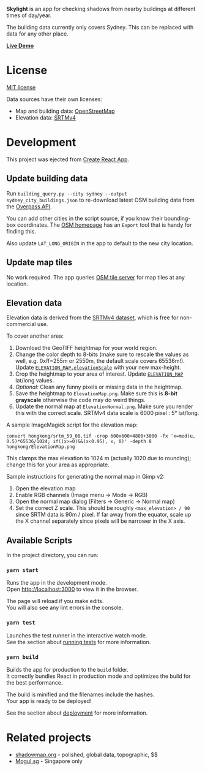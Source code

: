 **Skylight** is an app for checking shadows from nearby buildings at different times of day/year.

The building data currently only covers Sydney. This can be replaced with data for any other place.

[**Live Demo**](https://it.works.lol/skylight/)

# License

[MIT license](https://opensource.org/licenses/MIT)

Data sources have their own licenses:
* Map and building data: [OpenStreetMap](https://osm.org/copyright)
* Elevation data: [SRTMv4](https://srtm.csi.cgiar.org)

# Development

This project was ejected from [Create React App](https://github.com/facebook/create-react-app).

## Update building data

Run `building_query.py --city sydney --output sydney_city_buildings.json` to
re-download latest OSM building data from the [Overpass API](https://overpass-api.de).

You can add other cities in the script source, if you know their bounding-box coordinates.
The [OSM homepage](https://openstreetmap.org) has an `Export` tool that is handy for finding this.

Also update `LAT_LONG_ORIGIN` in the app to default to the new city location.

## Update map tiles

No work required. The app queries [OSM tile server](https://wiki.openstreetmap.org/wiki/Tiles) for map tiles at any location.

## Elevation data

Elevation data is derived from the [SRTMv4 dataset](https://srtm.csi.cgiar.org/srtmdata/), which is free for non-commercial use.

To cover another area:
1. Download the GeoTIFF heightmap for your world region.
1. Change the color depth to 8-bits (make sure to rescale the values as well, e.g. 0xff=255m or 2550m, the default scale covers 65536m!). Update [`ELEVATION_MAP.elevationScale`](./src/elevation/ElevationMap.js) with your new max-height.
1. Crop the heightmap to your area of interest. Update [`ELEVATION_MAP`](./src/elevation/ElevationMap.js) lat/long values.
1. _Optional:_ Clean any funny pixels or missing data in the heightmap.
1. Save the heightmap to `ElevationMap.png`. Make sure this is **8-bit grayscale** otherwise the code may do weird things.
1. Update the normal map at `ElevationNormal.png`. Make sure you render this with the correct scale. SRTMv4 data scale is 6000 pixel : 5° lat/long.

A sample ImageMagick script for the elevation map:

    convert hongkong/srtm_59_08.tif -crop 600x600+4800+3000 -fx 'x=mod(u, 0.5)*65536/1024; if((x>=0)&&(x<0.95), x, 0)' -depth 8 hongkong/ElevationMap.png

This clamps the max elevation to 1024 m (actually 1020 due to rounding); change this for your area as appropriate.

Sample instructions for generating the normal map in Gimp v2:
1. Open the elevation map
1. Enable RGB channels (Image menu -> Mode -> RGB)
1. Open the normal map dialog (Filters -> Generic -> Normal map)
1. Set the correct Z scale. This should be roughly `<max_elevation> / 90` since SRTM data is 90m / pixel.
   If far away from the equator, scale up the X channel separately since pixels will be narrower in the X axis.

## Available Scripts

In the project directory, you can run:

### `yarn start`

Runs the app in the development mode.\
Open [http://localhost:3000](http://localhost:3000) to view it in the browser.

The page will reload if you make edits.\
You will also see any lint errors in the console.

### `yarn test`

Launches the test runner in the interactive watch mode.\
See the section about [running tests](https://facebook.github.io/create-react-app/docs/running-tests) for more information.

### `yarn build`

Builds the app for production to the `build` folder.\
It correctly bundles React in production mode and optimizes the build for the best performance.

The build is minified and the filenames include the hashes.\
Your app is ready to be deployed!

See the section about [deployment](https://facebook.github.io/create-react-app/docs/deployment) for more information.

# Related projects

* [shadowmap.org](https://shadowmap.org) - polished, global data, topographic, $$
* [Mogul.sg](https://www.mogul.sg/) - Singapore only
